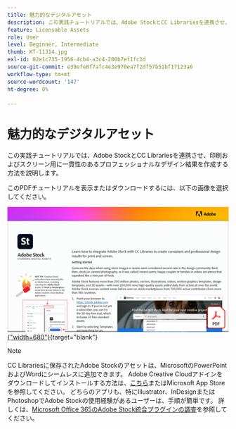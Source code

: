 ```yaml
---
title: 魅力的なデジタルアセット
description: この実践チュートリアルでは、Adobe StockとCC Librariesを連携させ、印刷およびスクリーン用に一貫性のあるプロフェッショナルなデザイン結果を作成する方法を説明します
feature: Licensable Assets
role: User
level: Beginner, Intermediate
thumb: KT-11314.jpg
exl-id: 02e1c735-1956-4cb4-a3c4-200b7ef1fc1d
source-git-commit: e39efe0f7afc4e3e970ea7f2df57b51bf17123a6
workflow-type: tm+mt
source-wordcount: '147'
ht-degree: 0%

---
```


# 魅力的なデジタルアセット

この実践チュートリアルでは、Adobe StockとCC Librariesを連携させ、印刷およびスクリーン用に一貫性のあるプロフェッショナルなデザイン結果を作成する方法を説明します。

このPDFチュートリアルを表示またはダウンロードするには、以下の画像を選択してください。

[![チュートリアルの最初のページの画像](assets/Stunningdigitalassets.png){&quot;width=680&quot;}](assets/Stunning-Digital-Assets.pdf){target="blank"}

>[!NOTE]
>
>CC Librariesに保存されたAdobe Stockのアセットは、MicrosoftのPowerPointおよびWordにシームレスに追加できます。 Adobe Creative Cloudアドインをダウンロードしてインストールする方法は、[こちら](https://helpx.adobe.com/creative-cloud/help/libraries-addin-microsoft-office.html)またはMicrosoft App Storeを参照してください。 どちらのアプリも、特にIllustrator、InDesignまたはPhotoshopでAdobe Stockの使用経験があるユーザーは、手順が簡単です。 詳しくは、[Microsoft Office 365のAdobe Stock統合プラグインの調査](https://helpx.adobe.com/stock/help/microsoft-office-plug-ins.html)を参照してください。
